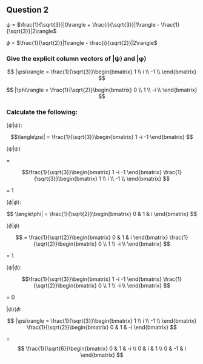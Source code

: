 ## Question 2
$\psi$ = $\frac{1}{\sqrt{3}}|0\rangle + \frac{i}{\sqrt{3}}|1\rangle - \frac{1}{\sqrt{3}}|2\rangle$

$\phi$ = $\frac{1}{\sqrt{2}}|1\rangle - \frac{i}{\sqrt{2}}|2\rangle$

### Give the explicit column vectors of |ψ⟩ and |φ⟩


$$ |\psi\rangle =  \frac{1}{\sqrt{3}}\begin{bmatrix}
1 \\
i \\
-1 \\
\end{bmatrix} $$

$$ |\phi\rangle =  \frac{1}{\sqrt{2}}\begin{bmatrix}
0 \\
1 \\
-i \\
\end{bmatrix} $$ 


### Calculate the following:

$\langle\psi|\psi\rangle$:

$$\langle\psi| = \frac{1}{\sqrt{3}}\begin{bmatrix}
1 -i -1
\end{bmatrix} $$

$\langle\psi|\psi\rangle$ 

= 

$$\frac{1}{\sqrt{3}}\begin{bmatrix}
1 -i -1
\end{bmatrix} 
\frac{1}{\sqrt{3}}\begin{bmatrix}
1 \\
i \\
-1 \\
\end{bmatrix}
$$

= 1

$\langle\phi|\phi\rangle$:

$$ \langle\phi| =  \frac{1}{\sqrt{2}}\begin{bmatrix}
0  & 1 & i
\end{bmatrix} $$ 

$\langle\phi|\phi\rangle$

$$ = \frac{1}{\sqrt{2}}\begin{bmatrix}
0 & 1 & i
\end{bmatrix}
\frac{1}{\sqrt{2}}\begin{bmatrix}
0 \\
1 \\
-i \\
\end{bmatrix} $$

= 1

$\langle\psi|\phi\rangle$:


$$\frac{1}{\sqrt{3}}\begin{bmatrix}
1 -i -1
\end{bmatrix}
\frac{1}{\sqrt{2}}\begin{bmatrix}
0 \\
1 \\
-i \\
\end{bmatrix} $$

= 0

$|\psi\rangle\langle\phi$:

$$ |\psi\rangle =  \frac{1}{\sqrt{3}}\begin{bmatrix}
1 \\
i \\
-1 \\
\end{bmatrix}
\frac{1}{\sqrt{2}}\begin{bmatrix}
0 & 1 & -i
\end{bmatrix} $$ 


= $$ \frac{1}{\sqrt{6}}\begin{bmatrix}
0 & 1 & -i \\
0 & i & 1 \\
0 &  -1 & i
\end{bmatrix} $$
